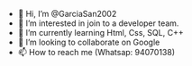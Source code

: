 - 👋 Hi, I’m @GarciaSan2002
- 👀 I’m interested in join to a developer team.
- 🌱 I’m currently learning Html, Css, SQL, C++
- 💞️ I’m looking to collaborate on Google
- 📫 How to reach me (Whatsap: 94070138)

<!---
GarciaSan2002/GarciaSan2002 is a ✨ special ✨ repository because its `README.md` (this file) appears on your GitHub profile.
You can click the Preview link to take a look at your changes.
--->
